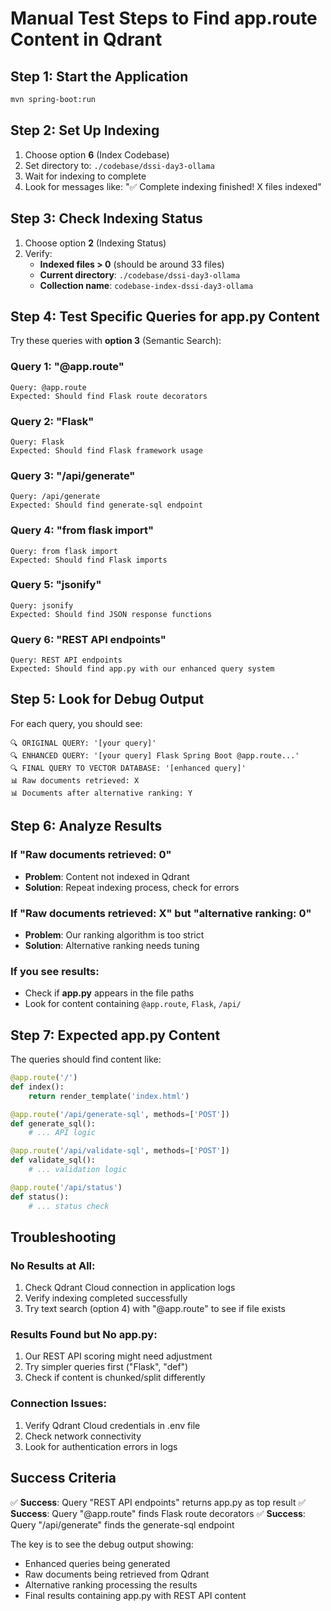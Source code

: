 # Manual Test Steps to Find app.route Content in Qdrant

## Step 1: Start the Application
```bash
mvn spring-boot:run
```

## Step 2: Set Up Indexing
1. Choose option **6** (Index Codebase)
2. Set directory to: `./codebase/dssi-day3-ollama`
3. Wait for indexing to complete
4. Look for messages like: "✅ Complete indexing finished! X files indexed"

## Step 3: Check Indexing Status
1. Choose option **2** (Indexing Status)
2. Verify:
   - **Indexed files > 0** (should be around 33 files)
   - **Current directory**: `./codebase/dssi-day3-ollama`
   - **Collection name**: `codebase-index-dssi-day3-ollama`

## Step 4: Test Specific Queries for app.py Content

Try these queries with **option 3** (Semantic Search):

### Query 1: "@app.route"
```
Query: @app.route
Expected: Should find Flask route decorators
```

### Query 2: "Flask"
```
Query: Flask
Expected: Should find Flask framework usage
```

### Query 3: "/api/generate"
```
Query: /api/generate
Expected: Should find generate-sql endpoint
```

### Query 4: "from flask import"
```
Query: from flask import
Expected: Should find Flask imports
```

### Query 5: "jsonify"
```
Query: jsonify
Expected: Should find JSON response functions
```

### Query 6: "REST API endpoints"
```
Query: REST API endpoints
Expected: Should find app.py with our enhanced query system
```

## Step 5: Look for Debug Output

For each query, you should see:
```
🔍 ORIGINAL QUERY: '[your query]'
🔍 ENHANCED QUERY: '[your query] Flask Spring Boot @app.route...'
🔍 FINAL QUERY TO VECTOR DATABASE: '[enhanced query]'
📊 Raw documents retrieved: X
📊 Documents after alternative ranking: Y
```

## Step 6: Analyze Results

### If "Raw documents retrieved: 0"
- **Problem**: Content not indexed in Qdrant
- **Solution**: Repeat indexing process, check for errors

### If "Raw documents retrieved: X" but "alternative ranking: 0"
- **Problem**: Our ranking algorithm is too strict
- **Solution**: Alternative ranking needs tuning

### If you see results:
- Check if **app.py** appears in the file paths
- Look for content containing `@app.route`, `Flask`, `/api/`

## Step 7: Expected app.py Content

The queries should find content like:
```python
@app.route('/')
def index():
    return render_template('index.html')

@app.route('/api/generate-sql', methods=['POST'])
def generate_sql():
    # ... API logic

@app.route('/api/validate-sql', methods=['POST'])
def validate_sql():
    # ... validation logic

@app.route('/api/status')
def status():
    # ... status check
```

## Troubleshooting

### No Results at All:
1. Check Qdrant Cloud connection in application logs
2. Verify indexing completed successfully
3. Try text search (option 4) with "@app.route" to see if file exists

### Results Found but No app.py:
1. Our REST API scoring might need adjustment
2. Try simpler queries first ("Flask", "def")
3. Check if content is chunked/split differently

### Connection Issues:
1. Verify Qdrant Cloud credentials in .env file
2. Check network connectivity
3. Look for authentication errors in logs

## Success Criteria

✅ **Success**: Query "REST API endpoints" returns app.py as top result
✅ **Success**: Query "@app.route" finds Flask route decorators
✅ **Success**: Query "/api/generate" finds the generate-sql endpoint

The key is to see the debug output showing:
- Enhanced queries being generated
- Raw documents being retrieved from Qdrant
- Alternative ranking processing the results
- Final results containing app.py with REST API content
